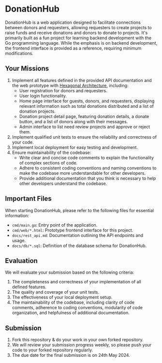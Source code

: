 # DonationHub

DonationHub is a web application designed to facilitate connections between donors and requesters, allowing requesters to create projects to raise funds and receive donations and donors to donate to projects. It's primarily built as a fun project for learning backend development with the Go programming language. While the emphasis is on backend development, the frontend interface is provided as a reference, requiring minimum modifications.

## Your Missions

1. Implement all features defined in the provided API documentation and the web prototype with [Hexagonal Architecture](https://github.com/Haraj-backend/hex-monscape/blob/master/docs/reference/hex-architecture.md), including:
    - User registration for donors and requesters.
    - User login functionality.
    - Home page interface for guests, donors, and requesters, displaying relevant information such as total donations distributed and a list of donation projects.
    - Donation project detail page, featuring donation details, a donate button, and a list of donors along with their messages.
    - Admin interface to list need review projects and approve or reject them.
2. Implement qualified unit tests to ensure the reliability and correctness of your code.
3. Implement local deployment for easy testing and development.
4. Ensure maintainability of the codebase:
    - Write clear and concise code comments to explain the functionality of complex sections of code.
    - Adhere to consistent coding conventions and naming conventions to make the codebase more understandable for other developers.
    - Provide additional documentation that you think is necessary to help other developers understand the codebase.

## Important Files

When starting DonationHub, please refer to the following files for essential information:

- `cmd/main.go`: Entry point of the application.
- `cmd/web/*.html`: Prototype frontend interface for this project.
- `docs/rest_api.md`: Documentation outlining the API endpoints and usage.
- `docs/db/*.sql`: Definition of the database schema for DonationHub.

## Evaluation

We will evaluate your submission based on the following criteria:

1. The completeness and correctness of your implementation of all defined features.
2. The quality and coverage of your unit tests.
3. The effectiveness of your local deployment setup.
4. The maintainability of the codebase, including clarity of code comments, adherence to coding conventions, modularity of code organization, and helpfulness of additional documentation.

## Submission

1. Fork this repository & do your work in your own forked repository.
2. We will review your submission progress weekly, so please push your code to your forked repository regularly.
3. The due date for the final submission is on 24th May 2024.

